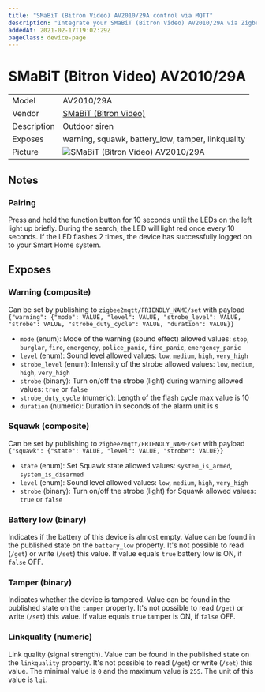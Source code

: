 ```yaml
---
title: "SMaBiT (Bitron Video) AV2010/29A control via MQTT"
description: "Integrate your SMaBiT (Bitron Video) AV2010/29A via Zigbee2MQTT with whatever smart home infrastructure you are using without the vendor's bridge or gateway."
addedAt: 2021-02-17T19:02:29Z
pageClass: device-page
---
```


<!-- !!!! -->
<!-- ATTENTION: This file is auto-generated through docgen! -->
<!-- You can only edit the "Notes"-Section between the two comment lines "Notes BEGIN" and "Notes END". -->
<!-- Do not use h1 or h2 heading within "## Notes"-Section. -->
<!-- !!!! -->

# SMaBiT (Bitron Video) AV2010/29A

|     |     |
|-----|-----|
| Model | AV2010/29A  |
| Vendor  | [SMaBiT (Bitron Video)](/supported-devices/#v=SMaBiT%20(Bitron%20Video))  |
| Description | Outdoor siren |
| Exposes | warning, squawk, battery_low, tamper, linkquality |
| Picture | ![SMaBiT (Bitron Video) AV2010/29A](https://www.zigbee2mqtt.io/images/devices/AV2010-29A.jpg) |


<!-- Notes BEGIN: You can edit here. Add "## Notes" headline if not already present. -->
## Notes

### Pairing

Press and hold the function button for 10 seconds until the LEDs on the left light up briefly. During the search, the
LED will light red once every 10 seconds. If the LED flashes 2 times, the device has successfully logged on to your
Smart Home system.
<!-- Notes END: Do not edit below this line -->




## Exposes

### Warning (composite)
Can be set by publishing to `zigbee2mqtt/FRIENDLY_NAME/set` with payload `{"warning": {"mode": VALUE, "level": VALUE, "strobe_level": VALUE, "strobe": VALUE, "strobe_duty_cycle": VALUE, "duration": VALUE}}`
- `mode` (enum): Mode of the warning (sound effect) allowed values: `stop`, `burglar`, `fire`, `emergency`, `police_panic`, `fire_panic`, `emergency_panic`
- `level` (enum): Sound level allowed values: `low`, `medium`, `high`, `very_high`
- `strobe_level` (enum): Intensity of the strobe allowed values: `low`, `medium`, `high`, `very_high`
- `strobe` (binary): Turn on/off the strobe (light) during warning allowed values: `true` or `false`
- `strobe_duty_cycle` (numeric): Length of the flash cycle max value is 10
- `duration` (numeric): Duration in seconds of the alarm unit is s

### Squawk (composite)
Can be set by publishing to `zigbee2mqtt/FRIENDLY_NAME/set` with payload `{"squawk": {"state": VALUE, "level": VALUE, "strobe": VALUE}}`
- `state` (enum): Set Squawk state allowed values: `system_is_armed`, `system_is_disarmed`
- `level` (enum): Sound level allowed values: `low`, `medium`, `high`, `very_high`
- `strobe` (binary): Turn on/off the strobe (light) for Squawk allowed values: `true` or `false`

### Battery low (binary)
Indicates if the battery of this device is almost empty.
Value can be found in the published state on the `battery_low` property.
It's not possible to read (`/get`) or write (`/set`) this value.
If value equals `true` battery low is ON, if `false` OFF.

### Tamper (binary)
Indicates whether the device is tampered.
Value can be found in the published state on the `tamper` property.
It's not possible to read (`/get`) or write (`/set`) this value.
If value equals `true` tamper is ON, if `false` OFF.

### Linkquality (numeric)
Link quality (signal strength).
Value can be found in the published state on the `linkquality` property.
It's not possible to read (`/get`) or write (`/set`) this value.
The minimal value is `0` and the maximum value is `255`.
The unit of this value is `lqi`.

